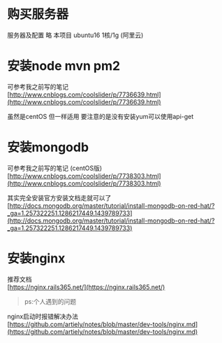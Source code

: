 # 购买服务器
服务器及配置 略
本项目 ubuntu16 1核/1g (阿里云)
# 安装node mvn pm2
可参考我之前写的笔记  
[http://www.cnblogs.com/coolslider/p/7736639.html](http://www.cnblogs.com/coolslider/p/7736639.html)

虽然是centOS 但一样适用 要注意的是没有安装yum可以使用api-get

# 安装mongodb

可参考我之前写的笔记 (centOS版)     
[http://www.cnblogs.com/coolslider/p/7738303.html](http://www.cnblogs.com/coolslider/p/7738303.html)

其实完全安装官方安装文档走就可以了   
[http://docs.mongodb.org/master/tutorial/install-mongodb-on-red-hat/?_ga=1.257322251.1286217449.1439789733](http://docs.mongodb.org/master/tutorial/install-mongodb-on-red-hat/?_ga=1.257322251.1286217449.1439789733)

# 安装nginx
推荐文档  
[https://nginx.rails365.net/](https://nginx.rails365.net/)

> ps:个人遇到的问题

nginx启动时报错解决办法    
[https://github.com/artiely/notes/blob/master/dev-tools/nginx.md](https://github.com/artiely/notes/blob/master/dev-tools/nginx.md)

